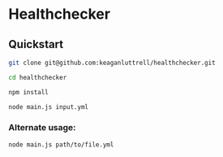 # Healthchecker

## Quickstart

```sh
git clone git@github.com:keaganluttrell/healthchecker.git

cd healthchecker

npm install

node main.js input.yml
```

### Alternate usage: 
```sh
node main.js path/to/file.yml
```